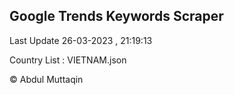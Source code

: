 

## Google Trends Keywords Scraper 
 
Last Update 26-03-2023 , 21:19:13

Country List :
VIETNAM.json



© Abdul Muttaqin 
